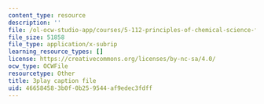 ```yaml
---
content_type: resource
description: ''
file: /ol-ocw-studio-app/courses/5-112-principles-of-chemical-science-fall-2005/466584583b0f0b259544af9edec3fdff_OpmQh1ChWdE.srt
file_size: 51858
file_type: application/x-subrip
learning_resource_types: []
license: https://creativecommons.org/licenses/by-nc-sa/4.0/
ocw_type: OCWFile
resourcetype: Other
title: 3play caption file
uid: 46658458-3b0f-0b25-9544-af9edec3fdff
---
```

